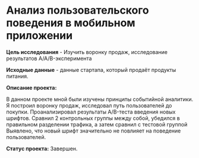 # Анализ пользовательского поведения в мобильном приложении

<b>Цель исследования</b> - Изучить воронку продаж, исследование результатов A/A/B-эксперимента

<b>Исходные данные</b> - данные стартапа, который продаёт продукты питания.

**Описание проекта:**

В данном проекте мной были изучены принципы событийной аналитики. Я построил
воронку продаж, исследовал путь пользователей до покупки. Проанализировал
результаты A/B-теста введения новых шрифтов. Сравнил 2 контрольных группы между
собой, убедился в правильном разделении трафика, а затем сравнил с тестовой группой
Выявлено, что новый шрифт значительно не повлияет на поведение пользователей.

**Статус проекта:** Завершен.

